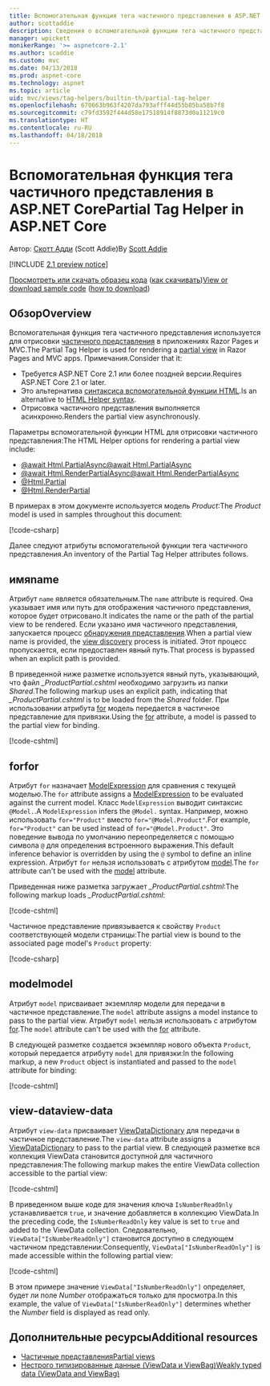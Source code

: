 ```yaml
---
title: Вспомогательная функция тега частичного представления в ASP.NET Core
author: scottaddie
description: Сведения о вспомогательной функции тега частичного представления в ASP.NET и роли каждого из его атрибутов в отрисовке частичного представления.
manager: wpickett
monikerRange: '>= aspnetcore-2.1'
ms.author: scaddie
ms.custom: mvc
ms.date: 04/13/2018
ms.prod: aspnet-core
ms.technology: aspnet
ms.topic: article
uid: mvc/views/tag-helpers/builtin-th/partial-tag-helper
ms.openlocfilehash: 670663b963f4207da793afff44d55b85ba58b7f8
ms.sourcegitcommit: c79fd3592f444d58e17518914f8873d0a11219c0
ms.translationtype: HT
ms.contentlocale: ru-RU
ms.lasthandoff: 04/18/2018
---
```

# <a name="partial-tag-helper-in-aspnet-core"></a><span data-ttu-id="56f52-103">Вспомогательная функция тега частичного представления в ASP.NET Core</span><span class="sxs-lookup"><span data-stu-id="56f52-103">Partial Tag Helper in ASP.NET Core</span></span>

<span data-ttu-id="56f52-104">Автор: [Скотт Адди](https://github.com/scottaddie) (Scott Addie)</span><span class="sxs-lookup"><span data-stu-id="56f52-104">By [Scott Addie](https://github.com/scottaddie)</span></span>

[!INCLUDE [2.1 preview notice](~/includes/2.1.md)]

<span data-ttu-id="56f52-105">[Просмотреть или скачать образец кода](https://github.com/aspnet/Docs/tree/master/aspnetcore/mvc/views/tag-helpers/built-in/samples) ([как скачивать](xref:tutorials/index#how-to-download-a-sample))</span><span class="sxs-lookup"><span data-stu-id="56f52-105">[View or download sample code](https://github.com/aspnet/Docs/tree/master/aspnetcore/mvc/views/tag-helpers/built-in/samples) ([how to download](xref:tutorials/index#how-to-download-a-sample))</span></span>

## <a name="overview"></a><span data-ttu-id="56f52-106">Обзор</span><span class="sxs-lookup"><span data-stu-id="56f52-106">Overview</span></span>

<span data-ttu-id="56f52-107">Вспомогательная функция тега частичного представления используется для отрисовки [частичного представления](xref:mvc/views/partial) в приложениях Razor Pages и MVC.</span><span class="sxs-lookup"><span data-stu-id="56f52-107">The Partial Tag Helper is used for rendering a [partial view](xref:mvc/views/partial) in Razor Pages and MVC apps.</span></span> <span data-ttu-id="56f52-108">Примечания.</span><span class="sxs-lookup"><span data-stu-id="56f52-108">Consider that it:</span></span>

* <span data-ttu-id="56f52-109">Требуется ASP.NET Core 2.1 или более поздней версии.</span><span class="sxs-lookup"><span data-stu-id="56f52-109">Requires ASP.NET Core 2.1 or later.</span></span>
* <span data-ttu-id="56f52-110">Это альтернатива [синтаксиса вспомогательной функции HTML](xref:mvc/views/partial#referencing-a-partial-view).</span><span class="sxs-lookup"><span data-stu-id="56f52-110">Is an alternative to [HTML Helper syntax](xref:mvc/views/partial#referencing-a-partial-view).</span></span>
* <span data-ttu-id="56f52-111">Отрисовка частичного представления выполняется асинхронно.</span><span class="sxs-lookup"><span data-stu-id="56f52-111">Renders the partial view asynchronously.</span></span>

<span data-ttu-id="56f52-112">Параметры вспомогательной функции HTML для отрисовки частичного представления:</span><span class="sxs-lookup"><span data-stu-id="56f52-112">The HTML Helper options for rendering a partial view include:</span></span>

* [<span data-ttu-id="56f52-113">@await Html.PartialAsync</span><span class="sxs-lookup"><span data-stu-id="56f52-113">@await Html.PartialAsync</span></span>](/dotnet/api/microsoft.aspnetcore.mvc.rendering.htmlhelperpartialextensions.partialasync)
* [<span data-ttu-id="56f52-114">@await Html.RenderPartialAsync</span><span class="sxs-lookup"><span data-stu-id="56f52-114">@await Html.RenderPartialAsync</span></span>](/dotnet/api/microsoft.aspnetcore.mvc.rendering.htmlhelperpartialextensions.renderpartialasync)
* [@Html.Partial](/dotnet/api/microsoft.aspnetcore.mvc.rendering.htmlhelperpartialextensions.partial)
* [@Html.RenderPartial](/dotnet/api/microsoft.aspnetcore.mvc.rendering.htmlhelperpartialextensions.renderpartial)

<span data-ttu-id="56f52-115">В примерах в этом документе используется модель *Product*:</span><span class="sxs-lookup"><span data-stu-id="56f52-115">The *Product* model is used in samples throughout this document:</span></span>

[!code-csharp[](samples/TagHelpersBuiltIn/Models/Product.cs)]

<span data-ttu-id="56f52-116">Далее следуют атрибуты вспомогательной функции тега частичного представления.</span><span class="sxs-lookup"><span data-stu-id="56f52-116">An inventory of the Partial Tag Helper attributes follows.</span></span>

## <a name="name"></a><span data-ttu-id="56f52-117">имя</span><span class="sxs-lookup"><span data-stu-id="56f52-117">name</span></span>

<span data-ttu-id="56f52-118">Атрибут `name` является обязательным.</span><span class="sxs-lookup"><span data-stu-id="56f52-118">The `name` attribute is required.</span></span> <span data-ttu-id="56f52-119">Она указывает имя или путь для отображения частичного представления, которое будет отрисовано.</span><span class="sxs-lookup"><span data-stu-id="56f52-119">It indicates the name or the path of the partial view to be rendered.</span></span> <span data-ttu-id="56f52-120">Если указано имя частичного представления, запускается процесс [обнаружения представления](xref:mvc/views/overview#view-discovery).</span><span class="sxs-lookup"><span data-stu-id="56f52-120">When a partial view name is provided, the [view discovery](xref:mvc/views/overview#view-discovery) process is initiated.</span></span> <span data-ttu-id="56f52-121">Этот процесс пропускается, если предоставлен явный путь.</span><span class="sxs-lookup"><span data-stu-id="56f52-121">That process is bypassed when an explicit path is provided.</span></span>

<span data-ttu-id="56f52-122">В приведенной ниже разметке используется явный путь, указывающий, что файл *_ProductPartial.cshtml* необходимо загрузить из папки *Shared*.</span><span class="sxs-lookup"><span data-stu-id="56f52-122">The following markup uses an explicit path, indicating that *_ProductPartial.cshtml* is to be loaded from the *Shared* folder.</span></span> <span data-ttu-id="56f52-123">При использовании атрибута [for](#for) модель передается в частичное представление для привязки.</span><span class="sxs-lookup"><span data-stu-id="56f52-123">Using the [for](#for) attribute, a model is passed to the partial view for binding.</span></span>

[!code-cshtml[](samples/TagHelpersBuiltIn/Pages/Product.cshtml?name=snippet_Name)]

## <a name="for"></a><span data-ttu-id="56f52-124">for</span><span class="sxs-lookup"><span data-stu-id="56f52-124">for</span></span>

<span data-ttu-id="56f52-125">Атрибут `for` назначает [ModelExpression](/dotnet/api/microsoft.aspnetcore.mvc.viewfeatures.modelexpression) для сравнения с текущей моделью.</span><span class="sxs-lookup"><span data-stu-id="56f52-125">The `for` attribute assigns a [ModelExpression](/dotnet/api/microsoft.aspnetcore.mvc.viewfeatures.modelexpression) to be evaluated against the current model.</span></span> <span data-ttu-id="56f52-126">Класс `ModelExpression` выводит синтаксис `@Model.`.</span><span class="sxs-lookup"><span data-stu-id="56f52-126">A `ModelExpression` infers the `@Model.` syntax.</span></span> <span data-ttu-id="56f52-127">Например, можно использовать `for="Product"` вместо `for="@Model.Product"`.</span><span class="sxs-lookup"><span data-stu-id="56f52-127">For example, `for="Product"` can be used instead of `for="@Model.Product"`.</span></span> <span data-ttu-id="56f52-128">Это поведение вывода по умолчанию переопределяется с помощью символа `@` для определения встроенного выражения.</span><span class="sxs-lookup"><span data-stu-id="56f52-128">This default inference behavior is overridden by using the `@` symbol to define an inline expression.</span></span> <span data-ttu-id="56f52-129">Атрибут `for` нельзя использовать с атрибутом [model](#model).</span><span class="sxs-lookup"><span data-stu-id="56f52-129">The `for` attribute can't be used with the [model](#model) attribute.</span></span>

<span data-ttu-id="56f52-130">Приведенная ниже разметка загружает *_ProductPartial.cshtml*:</span><span class="sxs-lookup"><span data-stu-id="56f52-130">The following markup loads *_ProductPartial.cshtml*:</span></span>

[!code-cshtml[](samples/TagHelpersBuiltIn/Pages/Product.cshtml?name=snippet_For)]

<span data-ttu-id="56f52-131">Частичное представление привязывается к свойству `Product` соответствующей модели страницы:</span><span class="sxs-lookup"><span data-stu-id="56f52-131">The partial view is bound to the associated page model's `Product` property:</span></span>

[!code-csharp[](samples/TagHelpersBuiltIn/Pages/Product.cshtml.cs?highlight=8)]

## <a name="model"></a><span data-ttu-id="56f52-132">model</span><span class="sxs-lookup"><span data-stu-id="56f52-132">model</span></span>

<span data-ttu-id="56f52-133">Атрибут `model` присваивает экземпляр модели для передачи в частичное представление.</span><span class="sxs-lookup"><span data-stu-id="56f52-133">The `model` attribute assigns a model instance to pass to the partial view.</span></span> <span data-ttu-id="56f52-134">Атрибут `model` нельзя использовать с атрибутом [for](#for).</span><span class="sxs-lookup"><span data-stu-id="56f52-134">The `model` attribute can't be used with the [for](#for) attribute.</span></span>

<span data-ttu-id="56f52-135">В следующей разметке создается экземпляр нового объекта `Product`, который передается атрибуту `model` для привязки:</span><span class="sxs-lookup"><span data-stu-id="56f52-135">In the following markup, a new `Product` object is instantiated and passed to the `model` attribute for binding:</span></span>

[!code-cshtml[](samples/TagHelpersBuiltIn/Pages/Product.cshtml?name=snippet_Model)]

## <a name="view-data"></a><span data-ttu-id="56f52-136">view-data</span><span class="sxs-lookup"><span data-stu-id="56f52-136">view-data</span></span>

<span data-ttu-id="56f52-137">Атрибут `view-data` присваивает [ViewDataDictionary](/dotnet/api/microsoft.aspnetcore.mvc.viewfeatures.viewdatadictionary) для передачи в частичное представление.</span><span class="sxs-lookup"><span data-stu-id="56f52-137">The `view-data` attribute assigns a [ViewDataDictionary](/dotnet/api/microsoft.aspnetcore.mvc.viewfeatures.viewdatadictionary) to pass to the partial view.</span></span> <span data-ttu-id="56f52-138">В следующей разметке вся коллекция ViewData становится доступной для частичного представления:</span><span class="sxs-lookup"><span data-stu-id="56f52-138">The following markup makes the entire ViewData collection accessible to the partial view:</span></span>

[!code-cshtml[](samples/TagHelpersBuiltIn/Pages/Product.cshtml?name=snippet_ViewData&highlight=5-)]

<span data-ttu-id="56f52-139">В приведенном выше коде для значения ключа `IsNumberReadOnly` устанавливается `true`, и значение добавляется в коллекцию ViewData.</span><span class="sxs-lookup"><span data-stu-id="56f52-139">In the preceding code, the `IsNumberReadOnly` key value is set to `true` and added to the ViewData collection.</span></span> <span data-ttu-id="56f52-140">Следовательно, `ViewData["IsNumberReadOnly"]` становится доступно в следующем частичном представлении:</span><span class="sxs-lookup"><span data-stu-id="56f52-140">Consequently, `ViewData["IsNumberReadOnly"]` is made accessible within the following partial view:</span></span>

[!code-cshtml[](samples/TagHelpersBuiltIn/Pages/Shared/_ProductViewDataPartial.cshtml?highlight=5)]

<span data-ttu-id="56f52-141">В этом примере значение `ViewData["IsNumberReadOnly"]` определяет, будет ли поле *Number* отображаться только для просмотра.</span><span class="sxs-lookup"><span data-stu-id="56f52-141">In this example, the value of `ViewData["IsNumberReadOnly"]` determines whether the *Number* field is displayed as read only.</span></span>

## <a name="additional-resources"></a><span data-ttu-id="56f52-142">Дополнительные ресурсы</span><span class="sxs-lookup"><span data-stu-id="56f52-142">Additional resources</span></span>

* [<span data-ttu-id="56f52-143">Частичные представления</span><span class="sxs-lookup"><span data-stu-id="56f52-143">Partial views</span></span>](xref:mvc/views/partial)
* [<span data-ttu-id="56f52-144">Нестрого типизированные данные (ViewData и ViewBag)</span><span class="sxs-lookup"><span data-stu-id="56f52-144">Weakly typed data (ViewData and ViewBag)</span></span>](xref:mvc/views/overview#weakly-typed-data-viewdata-and-viewbag)
